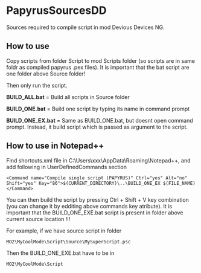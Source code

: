 # PapyrusSourcesDD

Sources required to compile script in mod Devious Devices NG.

## How to use

Copy scripts from folder Script to mod Scripts folder (so scripts are in same foldr as compiled papyrus .pex files). It is important that the bat script are one folder above Source folder!

Then only run the script.

**BUILD_ALL.bat** = Build all scripts in Source folder

**BUILD_ONE.bat** = Build one script by typing its name in command prompt

**BUILD_ONE_EX.bat** = Same as BUILD_ONE.bat, but doesnt open command prompt. Instead, it build script which is passed as argument to the script. 


## How to use in Notepad++

Find shortcuts.xml file in C:\Users\xxx\AppData\Roaming\Notepad++, and add following in UserDefinedCommands section

    <Command name="Compile single script (PAPYRUS)" Ctrl="yes" Alt="no" Shift="yes" Key="86">$(CURRENT_DIRECTORY)\..\BUILD_ONE_EX $(FILE_NAME)</Command>

You can then build the script by pressing Ctrl + Shift + V key combination (you can change it by edditing above commands key atribute). 
It is important that the BUILD_ONE_EXE.bat script is present in folder above current source location !!!

For example, if we have source script in folder

    MO2\MyCoolMode\Script\Source\MySuperScript.psc

Then the BUILD_ONE_EXE.bat have to be in 

    MO2\MyCoolMode\Script
